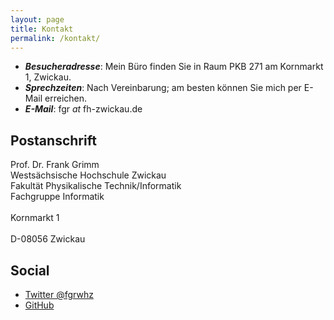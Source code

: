 ```yaml
---
layout: page
title: Kontakt
permalink: /kontakt/
---
```


* _**Besucheradresse**_: Mein Büro finden Sie in Raum PKB 271 am Kornmarkt 1, Zwickau.
* _**Sprechzeiten**_: Nach Vereinbarung; am besten können Sie mich per E-Mail erreichen.
* _**E-Mail**_: fgr _at_ fh-zwickau.de

## Postanschrift

Prof. Dr. Frank Grimm</br>
Westsächsische Hochschule Zwickau</br>
Fakultät Physikalische Technik/Informatik</br>
Fachgruppe Informatik</br>
</br>
Kornmarkt 1</br>
</br>
D-08056 Zwickau

## Social

- [Twitter @fgrwhz](https://twitter.com/fgrwhz)
- [GitHub](https://github.com/fgr)
